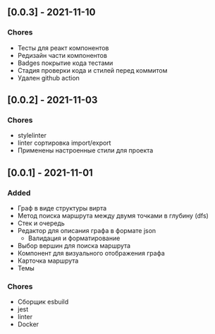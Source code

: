 
## [0.0.3] - 2021-11-10
### Chores
- Тесты для реакт компонентов
- Редизайн части компонентов
- Badges покрытие кода тестами
- Стадия проверки кода и стилей перед коммитом
- Удален github action

## [0.0.2] - 2021-11-03
### Chores
- stylelinter
- linter сортировка import/export
- Применены настроенные стили для проекта


## [0.0.1] - 2021-11-01
### Added
- Граф в виде структуры вирта
- Метод поиска маршрута между двумя точками в глубину (dfs)
- Стек и очередь
- Редактор для описания графа в формате json
  - Валидация и форматирование
- Выбор вершин для поиска маршрута
- Компонент для визуального отображения графа 
- Карточка маршрута
- Темы

### Chores
- Сборщик esbuild
- jest
- linter
- Docker
